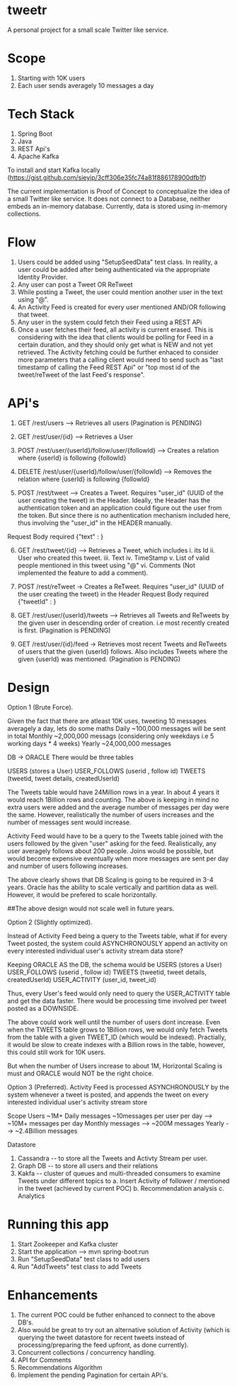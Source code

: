 # tweetr
A personal project for a small scale Twitter like service.

# Scope
1. Starting with 10K users
2. Each user sends averagely 10 messages a day

# Tech Stack
1. Spring Boot
2. Java
3. REST Api's
4. Apache Kafka

To install and start Kafka locally (https://gist.github.com/sieyip/3cff306e35fc74a81f886178900dfb1f)

The current implementation is Proof of Concept to conceptualize the idea of a small Twitter like service. 
It does not connect to a Database, neither embeds an in-memory database. Currently, data is stored using in-memory collections. 

# Flow
1. Users could be added using "SetupSeedData" test class. In reality, a user could be added after being authenticated via the appropriate Identity Provider. 
2. Any user can post a Tweet OR ReTweet
3. While posting a Tweet, the user could mention another user in the text using "@<username>". 
4. An Activity Feed is created for every user mentioned AND/OR following that tweet. 
5. Any user in the system could fetch their Feed using a REST APi
6. Once a user fetches their feed, all activity is current erased. This is considering with the idea that clients would be polling for Feed in a certain duration, and they should only get what is NEW and not yet retrieved. 
The Activity fetching could be further enhaced to consider more parameters that a calling client would need to send such as "last timestamp of calling the Feed REST Api" or "top most id of the tweet/reTweet of the last Feed's response". 


# APi's
1. GET /rest/users  --> Retrieves all users (Pagination is PENDING)

2. GET /rest/user/{id} --> Retrieves a User

3. POST /rest/user/{userId}/follow/user/{followId} --> Creates a relation where {userId} is following {followId}

4. DELETE /rest/user/{userId}/follow/user/{followId} --> Removes the relation where {userId} is following {followId}

5. POST /rest/tweet --> Creates a Tweet. Requires "user_id" (UUID of the user creating the tweet) in the Header. Ideally, the Header has the authentication token and an application could figure out the user from the token. But since there is no authentication mechanism included here, thus involving the "user_id" in the HEADER manually. 

Request Body required {"text" : }

6. GET /rest/tweet/{id} --> Retrieves a Tweet, which includes 
    i. its Id
   ii. User who created this tweet.
  iii. Text
   iv. TimeStamp
    v. List of valid people mentioned in this tweet using "@<username>"
   vi. Comments (Not implemented the feature to add a comment).

7. POST /rest/reTweet -> Creates a ReTweet. Requires "user_id" (UUID of the user creating the tweet) in the Header
  Request Body required {"tweetId" : }
  
8. GET /rest/user/{userId}/tweets  --> Retrieves all Tweets and ReTweets by the given user in descending order of creation. i.e most recently created is first. (Pagination is PENDING)

9. GET /rest/user/{id}/feed -> Retrieves most recent Tweets and ReTweets of users that the given {userId} follows. Also includes Tweets where the given {userId} was mentioned. (Pagination is PENDING)


# Design
Option 1 (Brute Force).

Given the fact that there are atleast 10K uses, tweeting 10 messages averagely a day, lets do some maths
Daily  ~100,000 messages will be sent in total
Monthly ~2,000,000 messags (considering only weekdays i.e 5 working days * 4 weeks)
Yearly ~24,000,000 messages

DB -> ORACLE
There would be three tables

USERS (stores a User)
USER_FOLLOWS (userid , follow id)
TWEETS (tweetid, tweet details, createdUserId)

The Tweets table would have 24Million rows in a year. In about 4 years it would reach 1Billion rows and counting. 
The above is keeping in mind no extra users were added and the average number of messages per day were the same. However, realistically the number of users increases and the number of messages sent would increase. 

Activity Feed would have to be a query to the Tweets table joined with the users followed by the given "user" asking for the feed. Realistically, any user averagely follows about 200 people. Joins would be possible, but would become expensive eventually when more messages are sent per day and number of users following increases. 

The above clearly shows that DB Scaling is going to be required in 3-4 years. Oracle has the ability to scale vertically and partition data as well. However, it would be prefered to scale horizontally.

##The above design would not scale well in future years. 


Option 2 (Slightly optimized). 

Instead of Activity Feed being a query to the Tweets table, what if for every Tweet posted, the system could ASYNCHRONOUSLY append an activity on every interested individual user's activity stream data store? 

Keeping ORACLE AS the DB, the schema would be
USERS (stores a User)
USER_FOLLOWS (userid , follow id)
TWEETS (tweetid, tweet details, createdUserId)
USER_ACTIVITY (user_id, tweet_id)

Thus, every User's feed would only need to query the USER_ACTIVITY table and get the data faster. There would be processing time involved per tweet posted as a DOWNSIDE.

The above could work well until the number of users dont increase. Even when the TWEETS table grows to 1Billion rows, we would only fetch Tweets from the table with a given TWEET_ID (which would be indexed). Practially, it would be slow to create indexes with a Billion rows in the table, however, this could still work for 10K users. 

But when the number of Users increase to about 1M, Horizontal Scaling is must and ORACLE would NOT be the right choice.


Option 3 (Preferred).
Activity Feed is processed ASYNCHRONOUSLY by the system whenever a tweet is posted, and appends the tweet on every interested individual user's activity stream store

Scope
Users ~1M+
Daily messages ~10messages per user per day --> ~10M+ messages per day
Monthly messages --> ~200M messages
Yearly --> ~2.4Billion messages

Datastore 
1. Cassandra -- to store all the Tweets and Activty Stream per user.
2. Graph DB -- to store all users and their relations
3. Kakfa -- cluster of queues and multi-threaded consumers to examine Tweets under different topics to
    a. Insert Activity of follower / mentioned in the tweet (achieved by current POC)
    b. Recommendation analysis
    c. Analytics 
    
# Running this app
1. Start Zookeeper and Kafka cluster
2. Start the application --> mvn spring-boot:run
3. Run "SetupSeedData" test class to add users
4. Run "AddTweets" test class to add Tweets

# Enhancements
1. The current POC could be futher enhanced to connect to the above DB's.
2. Also would be great to try out an alternative solution of Activity (which is querying the tweet datastore for recent tweets instead of processing/preparing the feed upfront, as done currently). 
3. Concurrent collections / concurrency handling. 
4. API for Comments
5. Recommendations Algorithm
6. Implement the pending Pagination for certain APi's. 
